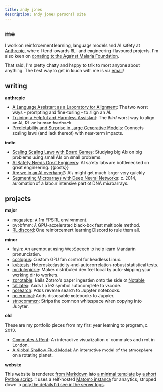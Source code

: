 ```yaml
---
title: andy jones
description: andy jones personal site
---
```


## me
I work on reinforcement learning, language models and AI safety at [Anthropic](https://www.anthropic.com), where I tend towards RL- and engineering-flavoured projects. I'm also keen on [donating to the Against Malaria Foundation](https://www.againstmalaria.com/).

That said, I'm pretty chatty and happy to talk to most anyone about anything. The best way to get in touch with me is via [email](mailto:me@andyljones.com)!

## writing

**anthropic**
* [A Language Assistant as a Laboratory for Alignment](https://arxiv.org/abs/2112.00861): The two worst ways - prompting and fine-tuning - to align an AI.
* [Training a Helpful and Harmless Assistant](https://arxiv.org/abs/2204.05862): The _third_ worst way to align an AI, RL on human feedback.
* [Predictability and Surprise in Large Generative Models](https://arxiv.org/abs/2202.07785): Connects scaling laws (and lack thereof) with near-term impacts.

**indie**
* [Scaling Scaling Laws with Board Games](https://andyljones.com/boardlaw/): Studying big AIs on big problems using small AIs on small problems.
* [AI Safety Needs Great Engineers](https://forum.effectivealtruism.org/posts/DDDyTvuZxoKStm92M/ai-safety-needs-great-engineers): AI safety labs are bottlenecked on great engineering.
{{posts}}
* [Are we in an AI overhang?](https://www.lesswrong.com/posts/N6vZEnCn6A95Xn39p/are-we-in-an-ai-overhang): AIs might get much larger very quickly.
* [Segmenting Microarrays with Deep Neural Networks](https://github.com/andyljones/NeuralNetworkMicroarraySegmentation): c. 2014, automation of a labour intensive part of DNA microarrays.

## projects

**major**
* [megastep](https://andyljones.com/megastep/): A 1m FPS RL environment.
* [pybbfmm](https://andyljones.com/pybbfmm/): A GPU-accelerated black-box fast multipole method.
* [RL discord](https://discord.com/invite/xhfNqQv): One reinforcement learning Discord to rule them all.

**minor**
* [fayin](https://andyljones.com/fayin): An attempt at using WebSpeech to help learn Mandarin pronunciation.
* [coolgpus](https://github.com/andyljones/coolgpus): Custom GPU fan control for headless Linux.
* [kvbtests](https://github.com/andyljones/kvbtests): Heteroskedasticity-and-autocorrelation-robust statistical tests.
* [modulepickle](https://github.com/andyljones/modulepickle): Makes distributed dev feel local by auto-shipping your working dir to workers.
* [zonotable](https://github.com/andyljones/zonotable): Nails Zotero's paper ingestion onto the side of [Notable](https://github.com/notable/notable).
* [tablatex](https://github.com/andyljones/tablatex): Adds LaTeX symbol autocomplete to vscode.
* [nosearch](https://github.com/andyljones/nosearch): Adds reverse search to Jupyter notebooks.
* [noterminal](https://github.com/andyljones/noterminal): Adds disposable notebooks to Jupyter.
* [stripcommon](https://github.com/andyljones/stripcommon): Strips the common whitespace when copying into Jupyter.

**old**

These are my portfolio pieces from my first year learning to program, c. 2013.
* [Commutes & Rent](http://andyljones.com/commutes-and-rent-frontend): An interactive visualization of commutes and rent in London. 
* [A Global Shallow Fluid Model](http://andyljones.com/shallow-fluid-model): An interactive model of the atmosphere on a rotating planet.

**website**

This website is rendered [from Markdown](https://github.com/andyljones/andyljones.github.io/blob/master/source/post-mortem-plotting/index.md) into [a minimal template](https://github.com/andyljones/andyljones.github.io/blob/master/template.j2) by [a short Python script](https://github.com/andyljones/andyljones.github.io/blob/master/generate.py). It uses a self-hosted [Matomo instance](https://matomo.org/) for analytics, stripped down to [only the details I'd see in the server logs](https://github.com/andyljones/andyljones.github.io/blob/master/template.j2).

